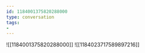 ```yaml
---
id: 1184001375820288000
type: conversation
tags:
- 
---
```

![[1184001375820288000]]
![[1184023717589897216]]

